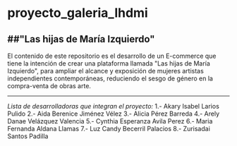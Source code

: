 # proyecto_galeria_lhdmi
##"Las hijas de María Izquierdo"
---
El contenido de este repositorio es el desarrollo de un E-commerce que tiene la intención de crear una plataforma llamada "Las hijas de María Izquierdo", para ampliar el alcance y exposición de mujeres artistas independientes contemporáneas, reduciendo el sesgo de género en la compra-venta de obras arte.

---
*Lista de desarrolladoras que integran el proyecto:*
1.- Akary Isabel Larios Pulido
2.- Aida Berenice Jiménez Vélez
3.- Alicia Pérez Barreda
4.- Arely Danae Velázquez Valencia
5.- Cynthia Esperanza Avila Perez
6.- Maria Fernanda Aldana Llamas
7.- Luz Candy Becerril Palacios
8.- Zurisadai Santos Padilla
